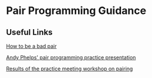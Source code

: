 # Pair Programming Guidance

## Useful Links

[How to be a bad pair](http://wiki.c2.com/?HowToPissOffYourPair)

[Andy Phelps' pair programming practice presentation](https://ukho.sharepoint.com/sites/Technology/SE/SEWiki/Documents/Pair%20Programming.ppt)

[Results of the practice meeting workshop on pairing](https://ukho.sharepoint.com/sites/Technology/SE/SEWiki/PublishingImages/Pages/Pair%20programming%20guidance/Pair%20Programming%20SAD-MAD-GLAD.docx)
